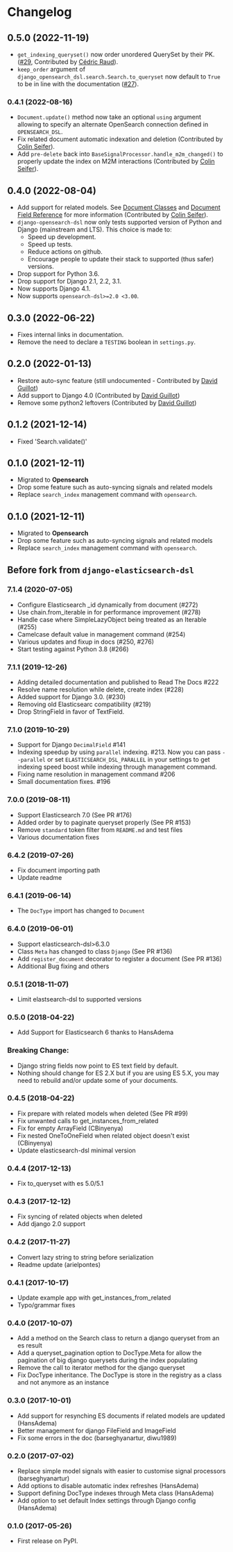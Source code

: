 # Changelog

## 0.5.0 (2022-11-19)

* `get_indexing_queryset()` now order unordered QuerySet by their PK.
  ([#29](https://github.com/Codoc-os/django-opensearch-dsl/issues/29), Contributed by [Cédric Raud](https://github.com/cedricraud)).
* `keep_order` argument of `django_opensearch_dsl.search.Search.to_queryset` now default to `True`
  to be in line with the documentation ([#27](https://github.com/Codoc-os/django-opensearch-dsl/issues/27)).

### 0.4.1 (2022-08-16)

* `Document.update()` method now take an optional `using` argument allowing to specify an alternate
  OpenSearch connection defined in `OPENSEARCH_DSL`.
* Fix related document automatic indexation and deletion
  (Contributed by [Colin Seifer](https://github.com/Colin-Seifer)).
* Add `pre-delete` back into `BaseSignalProcessor.handle_m2m_changed()` to  properly update the
  index on M2M interactions (Contributed by [Colin Seifer](https://github.com/Colin-Seifer)).

## 0.4.0 (2022-08-04)

* Add support for related models. See [Document Classes](document.md#django-subclass) and
  [Document Field Reference](fields.md#using-prepare_field_with_related) for more information
  (Contributed by [Colin Seifer](https://github.com/Colin-Seifer)).
* `django-opensearch-dsl` now only tests supported version of Python and Django (mainstream and LTS). 
  This choice is made to:
    * Speed up development.
    * Speed up tests.
    * Reduce actions on github.
    * Encourage people to update their stack to supported (thus safer) versions.
* Drop support for Python 3.6.
* Drop support for Django 2.1, 2.2, 3.1.
* Now supports Django 4.1.
* Now supports `opensearch-dsl>=2.0 <3.00`.

## 0.3.0 (2022-06-22)

* Fixes internal links in documentation.
* Remove the need to declare a `TESTING` boolean in `settings.py`.

## 0.2.0 (2022-01-13)

* Restore auto-sync feature (still undocumented - Contributed by [David Guillot](https://github.com/David-Guillot))
* Add support to Django 4.0 (Contributed by [David Guillot](https://github.com/David-Guillot))
* Remove some python2 leftovers (Contributed by [David Guillot](https://github.com/David-Guillot))

## 0.1.2 (2021-12-14)

* Fixed 'Search.validate()'

## 0.1.0 (2021-12-11)

* Migrated to **Opensearch**
* Drop some feature such as auto-syncing signals and related models
* Replace `search_index` management command with `opensearch`.

## 0.1.0 (2021-12-11)

* Migrated to **Opensearch**
* Drop some feature such as auto-syncing signals and related models
* Replace `search_index` management command with `opensearch`.

## Before fork from `django-elasticsearch-dsl`

### 7.1.4 (2020-07-05)

* Configure Elasticsearch _id dynamically from document (#272)
* Use chain.from_iterable in for performance improvement (#278)
* Handle case where SimpleLazyObject being treated as an Iterable (#255)
* Camelcase default value in management command (#254)
* Various updates and fixup in docs (#250, #276)
* Start testing against Python 3.8 (#266)

### 7.1.1 (2019-12-26)

* Adding detailed documentation and published to Read The Docs #222
* Resolve name resolution while delete, create index (#228)
* Added support for Django 3.0. (#230)
* Removing old Elasticsearc compatibility (#219)
* Drop StringField in favor of TextField.

### 7.1.0 (2019-10-29)

* Support for Django `DecimalField` #141
* Indexing speedup by using `parallel` indexing. #213. Now you can pass `--parallel` or set `ELASTICSEARCH_DSL_PARALLEL`
  in your settings to get indexing speed boost while indexing through management command.
* Fixing name resolution in management command #206
* Small documentation fixes. #196

### 7.0.0 (2019-08-11)

* Support Elasticsearch 7.0 (See PR #176)
* Added order by to paginate queryset properly (See PR #153)
* Remove `standard` token filter from `README.md` and test files
* Various documentation fixes

### 6.4.2 (2019-07-26)

* Fix document importing path
* Update readme

### 6.4.1 (2019-06-14)

* The `DocType` import has changed to `Document`

### 6.4.0 (2019-06-01)

* Support elasticsearch-dsl>6.3.0
* Class `Meta` has changed to class `Django` (See PR #136)
* Add `register_document` decorator to register a document (See PR #136)
* Additional Bug fixing and others

### 0.5.1 (2018-11-07)

* Limit elastsearch-dsl to supported versions

### 0.5.0 (2018-04-22)

* Add Support for Elasticsearch 6 thanks to HansAdema

### Breaking Change:

* Django string fields now point to ES text field by default.
* Nothing should change for ES 2.X but if you are using ES 5.X, you may need to rebuild and/or update some of your
  documents.

### 0.4.5 (2018-04-22)

* Fix prepare with related models when deleted (See PR #99)
* Fix unwanted calls to get_instances_from_related
* Fix for empty ArrayField (CBinyenya)
* Fix nested OneToOneField when related object doesn't exist (CBinyenya)
* Update elasticsearch-dsl minimal version

### 0.4.4 (2017-12-13)

* Fix to_queryset with es 5.0/5.1

### 0.4.3 (2017-12-12)

* Fix syncing of related objects when deleted
* Add django 2.0 support

### 0.4.2 (2017-11-27)

* Convert lazy string to string before serialization
* Readme update (arielpontes)

### 0.4.1 (2017-10-17)

* Update example app with get_instances_from_related
* Typo/grammar fixes

### 0.4.0 (2017-10-07)

* Add a method on the Search class to return a django queryset from an es result
* Add a queryset_pagination option to DocType.Meta for allow the pagination of big django querysets during the index
  populating
* Remove the call to iterator method for the django queryset
* Fix DocType inheritance. The DocType is store in the registry as a class and not anymore as an instance

### 0.3.0 (2017-10-01)

* Add support for resynching ES documents if related models are updated (HansAdema)
* Better management for django FileField and ImageField
* Fix some errors in the doc (barseghyanartur, diwu1989)

### 0.2.0 (2017-07-02)

* Replace simple model signals with easier to customise signal processors (barseghyanartur)
* Add options to disable automatic index refreshes (HansAdema)
* Support defining DocType indexes through Meta class (HansAdema)
* Add option to set default Index settings through Django config (HansAdema)

### 0.1.0 (2017-05-26)

* First release on PyPI.
